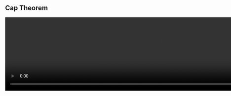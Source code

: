 

## Cap Theorem 

<video width="1000" height="240" controls>
  <source src="http://ankit-portfolio.s3-ap-southeast-1.amazonaws.com/system-design/basics/17-cap-theorem.mp4" type="video/mp4">
</video>
